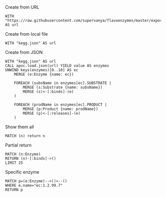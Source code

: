 
Create from URL
```
WITH "https://raw.githubusercontent.com/supervanya/flavoenzymes/master/export/kegg.json" AS url
```

Create from local file
```
WITH "kegg.json" AS url
```


Create from JSON
```
WITH "kegg.json" AS url
CALL apoc.load.json(url) YIELD value AS enzymes
UNWIND keys(enzymes)[0..10] AS ec
	MERGE (e:Enzyme {name: ec})
    
    FOREACH (subsName in enzymes[ec].SUBSTRATE | 
    	MERGE (s:Substrate {name: subsName})
        MERGE (s)<-[:binds]-(e)
    )
    
    FOREACH (prodName in enzymes[ec].PRODUCT |
    	MERGE (p:Product {name: prodName})
        MERGE (p)<-[:releases]-(e)
    )
```

Show them all    
```
MATCH (n) return n
```

Partial return
```
MATCH (n:Enzyme) 
RETURN (n)-[:binds]->()
LIMIT 25
```

Specific enzyme
```
MATCH p=(e:Enzyme)-->()<--()
WHERE e.name="ec:1.2.99.7" 
RETURN p
```
